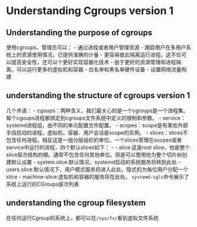 # Understanding Cgroups version 1
## Understanding the purpose of cgroups
使用cgroups，管理员可以：
    - 通过进程或者用户管理资源
    - 跟踪用户在多用户系统上的资源使用情况，已提供准确的计量
    - 更容易彼此隔离运行进程。这不仅可以提高安全性，还可以个更好实现容器化技术
    - 由于更好的资源管理和进程隔离，可以运行更多的虚拟机和容器
    - 白名单和黑名单硬件设备
    - 设置网络流量构建
## understanding the structure of cgroups version 1
几个术语：
    - cgoups：两种含义，我们最关心的是一个cgroups是一个进程集。每个cgoups进程都绑定到cgroups文件系统中定义的限制和参数。
    - service：systemd进程组，由不同的单元配置文件配置。
    - scopes：scope是有某些外部手段启动的进程。虚拟机、容器、用户会话是scope的实例。
    - slices：slices不包含任何进程。相反这是一组分层组织的单位。一个slices管理在socpes或者service中运行的进程，四个默认slices如下：
        - -.slice:这是root slice，他是整个slice层次结构的根。通常不包含任何其他单位。但是可以使用他为整个切片树创建默认设置
        - system.slice:默认情况，systemd启动的系统服务将转到此处
        - users.slice:默认情况下，用户模式服务将进入此处。隐式的为每位用户分配一个slice
        - machine-slice:虚拟机和容器的服务将在此处。
`systemd-cgls`命令展示了系统上运行的CGroups层次列表
## understanding the cgroup filesystem
在任何运行Cgroup的系统上，都可以在`/sys/fs/`看到虚拟文件系统
